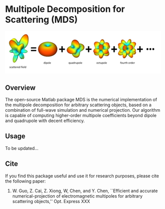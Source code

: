 # Multipole Decomposition for Scattering (MDS)
![multipole_schematic](/assets/img/fig_schematic.png)

## Overview
The open-source Matlab package MDS is the numerical implementation of the multipole decomposition for arbitrary scattering objects, based on a combination of full-wave simulation and numerical projection. Our algorithm is capable of computing higher-order multipole coefficients beyond dipole and quadrupole with decent efficiency.

## Usage
To be updated...

## Cite
If you find this package useful and use it for research purposes, please cite the following paper:
1. W. Guo, Z. Cai, Z. Xiong, W, Chen, and Y. Chen, ``Efficient and accurate numerical-projection of electromagnetic multipoles for arbitrary scattering objects,'' Opt. Express XXX
